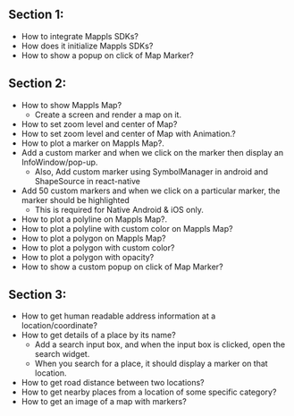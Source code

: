 ## Section 1: 

* How to integrate Mappls SDKs?
* How does it initialize Mappls SDKs?
* How to show a popup on click of Map Marker?

## Section 2: 

* How to show Mappls Map?
    * Create a screen and render a map on it.
* How to set zoom level and center of Map?
* How to set zoom level and center of Map with Animation.?
* How to plot a marker on Mappls Map?.
* Add a custom marker and when we click on the marker then display an InfoWindow/pop-up.
    * Also, Add custom marker using SymbolManager in android and ShapeSource in react-native
* Add 50 custom markers and when we click on a particular marker, the marker should be highlighted
    * This is required for Native Android & iOS only.
* How to plot a polyline on Mappls Map?.
* How to plot a polyline with custom color on Mappls Map?
* How to plot a polygon on Mappls Map?
* How to plot a polygon with custom color?
* How to plot a polygon with opacity?
* How to show a custom popup on click of Map Marker?

## Section 3: 

* How to get human readable address information at a location/coordinate?
* How to get details of a place by its name?
    * Add a search input box, and when the input box is clicked, open the search widget.
    * When you search for a place, it should display a marker on that location.
* How to get road distance between two locations?
* How to get nearby places from a location of some specific category?
* How to get an image of a map with markers?
